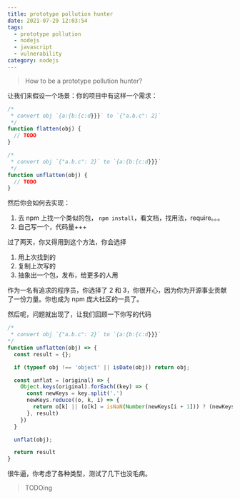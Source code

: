 ```yaml
---
title: prototype pollution hunter
date: 2021-07-29 12:03:54
tags:
  - prototype pollution
  - nodejs
  - javascript
  - vulnerability
category: nodejs
---
```


> How to be a prototype pollution hunter?

让我们来假设一个场景：你的项目中有这样一个需求：

```javascript
/*
 * convert obj `{a:{b:{c:d}}}` to `{"a.b.c": 2}`
 */
function flatten(obj) {
  // TODO
}

/*
 * convert obj `{"a.b.c": 2}` to `{a:{b:{c:d}}}`
 */
function unflatten(obj) {
  // TODO
}
```

然后你会如何去实现：

1. 去 npm 上找一个类似的包， `npm install`，看文档，找用法，require。。。
2. 自己写一个，代码量+++

过了两天，你又得用到这个方法，你会选择

1. 用上次找到的
2. 复制上次写的
3. 抽象出一个包，发布，给更多的人用

作为一名有追求的程序员，你选择了 2 和 3，你很开心，因为你为开源事业贡献了一份力量。你也成为 npm 庞大社区的一员了。

然后呢，问题就出现了，让我们回顾一下你写的代码

```javascript
/*
 * convert obj `{"a.b.c": 2}` to `{a:{b:{c:d}}}`
*/
function unflatten(obj) => {
  const result = {};

  if (typeof obj !== 'object' || isDate(obj)) return obj;

  const unflat = (original) => {
    Object.keys(original).forEach((key) => {
      const newKeys = key.split('.')
      newKeys.reduce((o, k, i) => {
        return o[k] || (o[k] = isNaN(Number(newKeys[i + 1])) ? (newKeys.length - 1 === i ? original[key] : {}) : [])
      }, result)
    })
  }

  unflat(obj);

  return result
}
```

很牛逼，你考虑了各种类型，测试了几下也没毛病。

> TODOing